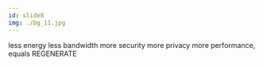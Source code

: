 ```yaml
---
id: slide8
img: ./bg_11.jpg
---
```

less energy less bandwidth more security more privacy more performance, equals REGENERATE
